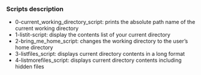 ### Scripts description 
 - 0-current_working_directory_script: prints the absolute path name of the current working directory
 - 1-listit-script: display the contents list of your current directory
 - 2-bring_me_home_script: changes the working directory to the user’s home directory
 - 3-listfiles_script: displays current directory contents in a long format
 - 4-listmorefiles_script: displays current directory contents including hidden files 
